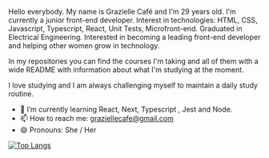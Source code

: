 Hello everybody. My name is Grazielle Café and I'm 29 years old. I'm currently a junior front-end developer. Interest in technologies: HTML, CSS, Javascript, Typescript, React, Unit Tests, Microfront-end. Graduated in Electrical Engineering. Interested in becoming a leading front-end developer and helping other women grow in technology.

In my repositories you can find the courses I'm taking and all of them with a wide README with information about what I'm studying at the moment. 

I love studying and I am always challenging myself to maintain a daily study routine. 

- 🌱 I’m currently learning React, Next, Typescript , Jest and Node.
- 📫 How to reach me: graziellecafe@gmail.com
- 😄 Pronouns: She / Her 


[![Top Langs](https://github-readme-stats.vercel.app/api/top-langs/?username=anuraghazra&layout=compact)](https://github.com/anuraghazra/github-readme-stats)



